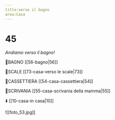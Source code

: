 ```yaml
---
title:verso il bagno
area:Casa
---
```

# 45
_Andiamo verso il bagno!_

👣BAGNO [[56-bagno|56]]

👣SCALE [[73-casa-verso le scale|73]]

👀CASSETTIERA [[54-casa-cassettiera|54]]

👀SCRIVANIA [[55-casa-scrivania della mamma|55]]

⬇️ [[10-casa-in casa|10]]

![[foto_53.jpg]]